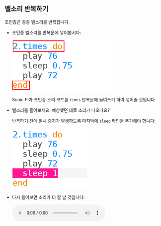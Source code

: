 ## 벨소리 반복하기

초인종은 종종 벨소리를 반복합니다.

+ 초인종 벨소리를 반복문에 넣어봅시다:
    
    ![스크린샷](images/tune-times.png)
    
    Sonic Pi가 초인종 소리 코드를 `times` 반복문에 들여쓰기 하여 넣어줄 것입니다.

+ 벨소리를 들어보세요. 예상했던 대로 소리가 나오나요?
    
    반복하기 전에 일시 중지가 발생하도록 마지막에 `sleep` 라인을 추가해야 합니다:
    
    ![스크린샷](images/tune-sleep2.png)

+ 다시 들어보면 소리가 더 잘 날 것입니다:
    
    <div id="audio-preview" class="pdf-hidden">
    <audio controls preload> 
      <source src="resources/doorbell-2.mp3" type="audio/mpeg"> 브라우저가 <code>오디오</code>를 지원하지 않습니다. 
    </audio>
    </div>